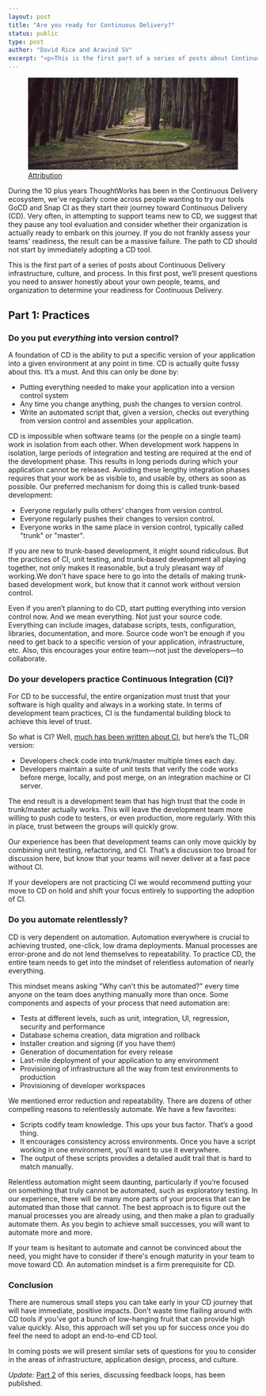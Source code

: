 ```yaml
---
layout: post
title: "Are you ready for Continuous Delivery?"
status: public
type: post
author: "David Rice and Aravind SV"
excerpt: "<p>This is the first part of a series of posts about Continuous Delivery infrastructure, culture, and process. In this first post, we’ll present questions you need to answer honestly about your own people, teams, and organization to determine your readiness for Continuous Delivery.</p>"
---
```


<figure>
  <img src="/images/blog/are-you-ready-for-continuous-delivery/woodline.jpeg" alt="Ready for Continuous Delivery?"></img>
  <span class="attribution"><a target="_blank" href="https://commons.wikimedia.org/wiki/File:Wood-snake(byJamesForbes).JPG">Attribution</a></span>
</figure>

During the 10 plus years ThoughtWorks has been in the Continuous Delivery ecosystem, we've regularly come across people
wanting to try our tools GoCD and Snap CI as they start their journey toward Continuous Delivery (CD). Very often,
in attempting to support teams new to CD, we suggest that they pause any tool evaluation and consider whether their
organization is actually ready to embark on this journey. If you do not frankly assess your teams' readiness, the result
can be a massive failure. The path to CD should not start by immediately adopting a CD tool.

This is the first part of a series of posts about Continuous Delivery infrastructure, culture, and process. In this
first post, we’ll present questions you need to answer honestly about your own people, teams, and organization to
determine your readiness for Continuous Delivery.

## Part 1: Practices

### Do you put <em>everything</em> into version control?

A foundation of CD is the ability to put a specific version of your application into a given environment at any point in
time. CD is actually quite fussy about this. It’s a must. And this can only be done by:

- Putting everything needed to make your application into a version control system 
- Any time you change anything, push the changes to version control. 
- Write an automated script that, given a version, checks out everything from version control and assembles your application. 

CD is impossible when software teams (or the people on a single team) work in isolation from each other. When
development work happens in isolation, large periods of integration and testing are required at the end of the
development phase. This results in long periods during which your application cannot be released. Avoiding these lengthy
integration phases requires that your work be as visible to, and usable by, others as soon as possible. Our preferred
mechanism for doing this is called trunk-based development:

- Everyone regularly pulls others’ changes from version control.
- Everyone regularly pushes their changes to version control.
- Everyone works in the same place in version control, typically called "trunk" or "master".

If you are new to trunk-based development, it might sound ridiculous. But the practices of CI, unit testing, and
trunk-based development all playing together, not only makes it reasonable, but a truly pleasant way of working.We don't
have space here to go into the details of making trunk-based development work, but know that it cannot work without
version control.

Even if you aren’t planning to do CD, start putting everything into version control now. And we mean everything. Not
just your source code. Everything can include images, database scripts, tests, configuration, libraries, documentation,
and more. Source code won’t be enough if you need to get back to a specific version of your application, infrastructure,
etc. Also, this encourages your entire team—not just the developers—to collaborate.

### Do your developers practice Continuous Integration (CI)?

For CD to be successful, the entire organization must trust that your software is high quality and always in a working
state. In terms of development team practices, CI is the fundamental building block to achieve this level of trust.

So what is CI? Well, [much has been written about CI](http://www.martinfowler.com/articles/continuousIntegration.html), but here’s the TL;DR version:

* Developers check code into trunk/master multiple times each day.
* Developers maintain a suite of unit tests that verify the code works before merge, locally, and post merge, on an integration machine or CI server.

The end result is a development team that has high trust that the code in trunk/master actually works. This will leave
the development team more willing to push code to testers, or even production, more regularly. With this in place, trust
between the groups will quickly grow.

Our experience has been that development teams can only move quickly by combining unit testing, refactoring, and
CI. That’s a discussion too broad for discussion here, but know that your teams will never deliver at a fast pace
without CI.

If your developers are not practicing CI we would recommend putting your move to CD on hold and shift your focus
entirely to supporting the adoption of CI.

### Do you automate relentlessly?

CD is very dependent on automation. Automation everywhere is crucial to achieving trusted, one-click, low drama
deployments. Manual processes are error-prone and do not lend themselves to repeatability. To practice CD, the entire
team needs to get into the mindset of relentless automation of nearly everything.

This mindset means asking "Why can't this be automated?" every time anyone on the team does anything manually more than
once. Some components and aspects of your process that need automation are:

* Tests at different levels, such as unit, integration, UI, regression, security and performance
* Database schema creation, data migration and rollback
* Installer creation and signing (if you have them)
* Generation of documentation for every release
* Last-mile deployment of your application to any environment
* Provisioning of infrastructure all the way from test environments to production
* Provisioning of developer workspaces

We mentioned error reduction and repeatability. There are dozens of other compelling reasons to relentlessly automate. We have a few favorites:

* Scripts codify team knowledge. This ups your bus factor. That’s a good thing.
* It encourages consistency across environments. Once you have a script working in one environment, you’ll want to use it everywhere.
* The output of these scripts provides a detailed audit trail that is hard to match manually.

Relentless automation might seem daunting, particularly if you’re focused on something that truly cannot be automated,
such as exploratory testing. In our experience, there will be many more parts of your process that can be automated than
those that cannot. The best approach is to figure out the manual processes you are already using, and then make a plan
to gradually automate them. As you begin to achieve small successes, you will want to automate more and more.

If your team is hesitant to automate and cannot be convinced about the need, you might have to consider if there's
enough maturity in your team to move toward CD. An automation mindset is a firm prerequisite for CD.

### Conclusion

There are numerous small steps you can take early in your CD journey that will have immediate, positive impacts. Don’t
waste time flailing around with CD tools if you’ve got a bunch of low-hanging fruit that can provide high value
quickly. Also, this approach will set you up for success once you do feel the need to adopt an end-to-end CD tool.

In coming posts we will present similar sets of questions for you to consider in the areas of infrastructure,
application design, process, and culture.

*Update:* [Part 2](/2016/03/15/are-you-ready-for-continuous-delivery-part-2-feedback-loops.html) of this series, discussing feedback loops, has been published. 
